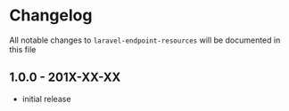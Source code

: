 # Changelog

All notable changes to `laravel-endpoint-resources` will be documented in this file

## 1.0.0 - 201X-XX-XX

- initial release
